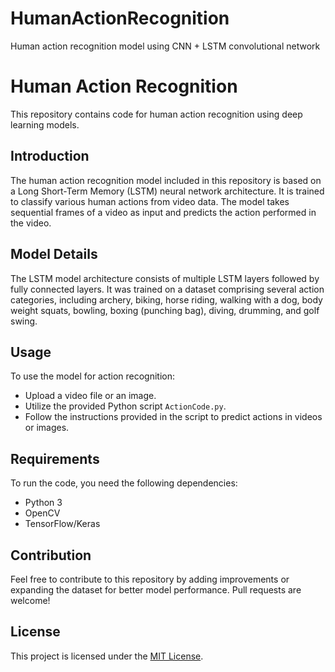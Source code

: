 # HumanActionRecognition
Human action recognition model using CNN + LSTM convolutional network
# Human Action Recognition

This repository contains code for human action recognition using deep learning models.

## Introduction

The human action recognition model included in this repository is based on a Long Short-Term Memory (LSTM) neural network architecture. It is trained to classify various human actions from video data. The model takes sequential frames of a video as input and predicts the action performed in the video.

## Model Details

The LSTM model architecture consists of multiple LSTM layers followed by fully connected layers. It was trained on a dataset comprising several action categories, including archery, biking, horse riding, walking with a dog, body weight squats, bowling, boxing (punching bag), diving, drumming, and golf swing.

## Usage

To use the model for action recognition:
- Upload a video file or an image.
- Utilize the provided Python script `ActionCode.py`.
- Follow the instructions provided in the script to predict actions in videos or images.

## Requirements

To run the code, you need the following dependencies:
- Python 3
- OpenCV
- TensorFlow/Keras

## Contribution

Feel free to contribute to this repository by adding improvements or expanding the dataset for better model performance. Pull requests are welcome!

## License

This project is licensed under the [MIT License](LICENSE).
